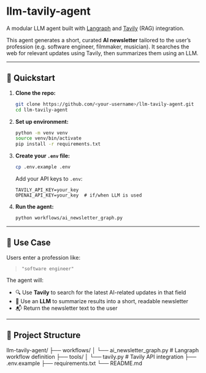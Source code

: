 # llm-tavily-agent

A modular LLM agent built with [Langraph](https://github.com/langraph/langraph) and [Tavily](https://www.tavily.com/) (RAG) integration.

This agent generates a short, curated **AI newsletter** tailored to the user’s profession (e.g. software engineer, filmmaker, musician). It searches the web for relevant updates using Tavily, then summarizes them using an LLM.

---

## 🚀 Quickstart

1. **Clone the repo:**
    ```bash
    git clone https://github.com/<your-username>/llm-tavily-agent.git
    cd llm-tavily-agent
    ```

2. **Set up environment:**
    ```bash
    python -m venv venv
    source venv/bin/activate
    pip install -r requirements.txt
    ```

3. **Create your `.env` file:**
    ```bash
    cp .env.example .env
    ```
    Add your API keys to `.env`:
    ```
    TAVILY_API_KEY=your_key
    OPENAI_API_KEY=your_key  # if/when LLM is used
    ```

4. **Run the agent:**
    ```bash
    python workflows/ai_newsletter_graph.py
    ```

---

## 📌 Use Case

Users enter a profession like:

> `"software engineer"`

The agent will:
- 🔍 Use **Tavily** to search for the latest AI-related updates in that field
- 🧠 Use an **LLM** to summarize results into a short, readable newsletter
- 📬 Return the newsletter text to the user

---

## 📂 Project Structure

llm-tavily-agent/
├── workflows/
│ └── ai_newsletter_graph.py # Langraph workflow definition
├── tools/
│ └── tavily.py # Tavily API integration
├── .env.example
├── requirements.txt
└── README.md